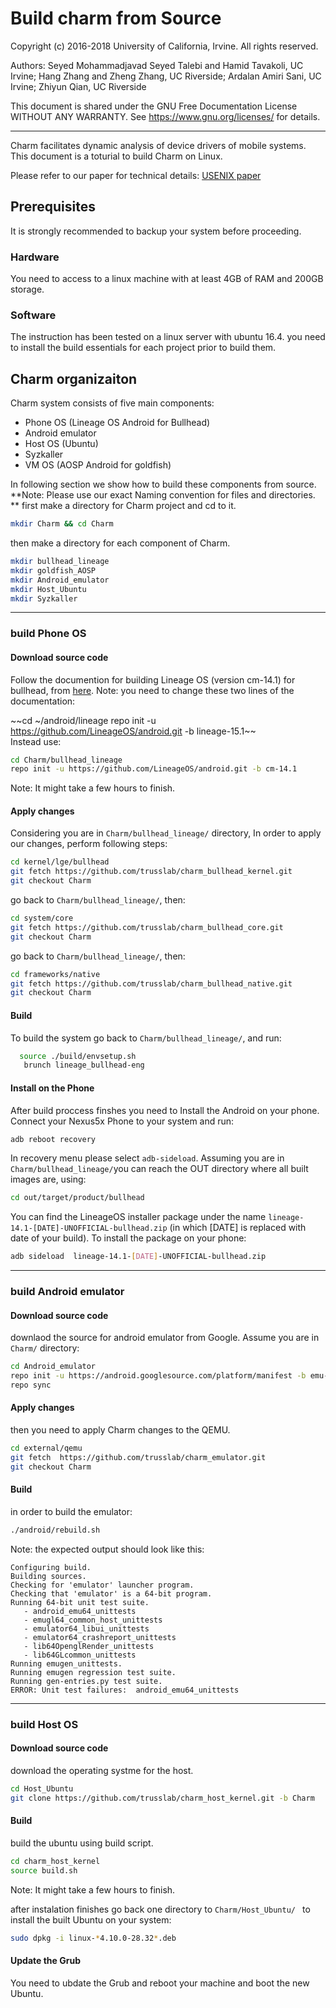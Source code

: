 # Build charm from Source

Copyright (c) 2016-2018 University of California, Irvine. All rights reserved.

Authors: Seyed Mohammadjavad Seyed Talebi and Hamid Tavakoli, UC Irvine; Hang Zhang and Zheng Zhang, UC Riverside; Ardalan Amiri Sani, UC Irvine; Zhiyun Qian, UC Riverside 

This document is shared under the GNU Free Documentation License WITHOUT ANY WARRANTY. See https://www.gnu.org/licenses/ for details.
_____________________________

Charm facilitates dynamic analysis of device drivers of mobile systems. This document is a toturial to build Charm on Linux. 

Please refer to our paper for technical details: [USENIX paper](http://www.ics.uci.edu/~ardalan/papers)

## Prerequisites

It is strongly recommended to backup your system before proceeding.

### Hardware
You need to access to a linux machine with at least 4GB of RAM and 200GB storage.  

### Software
The instruction has been tested on a linux server with ubuntu 16.4. you need to install the build essentials for each project prior to build them. 

## Charm organizaiton

Charm system consists of five main components:
- Phone OS (Lineage OS Android for Bullhead)
- Android emulator 
- Host OS (Ubuntu)
- Syzkaller
- VM OS (AOSP Android for goldfish)

In following section we show how to build these components from source.
**Note: Please use our exact Naming convention for  files and directories.
**
first make a directory for Charm project  and cd to it.
```bash
mkdir Charm && cd Charm
```
then make a directory for each component of Charm.
```bash
mkdir bullhead_lineage
mkdir goldfish_AOSP
mkdir Android_emulator
mkdir Host_Ubuntu
mkdir Syzkaller
```
_____________________________

### build Phone OS
#### Download source code
Follow the documention for building Lineage OS (version cm-14.1) for bullhead, from [here](http://https://wiki.lineageos.org/devices/bullhead/build "here").
Note: you need to change these two lines of the documentation:

~~cd ~/android/lineage
repo init -u https://github.com/LineageOS/android.git -b lineage-15.1~~  
Instead use:
```bash
cd Charm/bullhead_lineage
repo init -u https://github.com/LineageOS/android.git -b cm-14.1
```
Note: It might take a few hours to finish.
#### Apply changes
Considering you are in `Charm/bullhead_lineage/` directory, In order to apply our changes, perform following steps:
```bash
cd kernel/lge/bullhead
git fetch https://github.com/trusslab/charm_bullhead_kernel.git
git checkout Charm
```
go back to `Charm/bullhead_lineage/`, then:
```bash
cd system/core
git fetch https://github.com/trusslab/charm_bullhead_core.git
git checkout Charm
```
go back to `Charm/bullhead_lineage/`, then:
```bash
cd frameworks/native
git fetch https://github.com/trusslab/charm_bullhead_native.git
git checkout Charm
```
#### Build
To build the system go back to `Charm/bullhead_lineage/`, and run:
```bash
  source ./build/envsetup.sh
   brunch lineage_bullhead-eng
```
#### Install on the Phone
After build proccess finshes you need to Install the Android on your phone.  Connect your Nexus5x Phone to your system and run:
```bash
adb reboot recovery
```
In recovery menu please select `adb-sideload`. 
Assuming you are in `Charm/bullhead_lineage/`you can reach the OUT directory where all built images are, using:
```bash
cd out/target/product/bullhead 
```
You can find the LineageOS installer package under the name `lineage-14.1-[DATE]-UNOFFICIAL-bullhead.zip` (in which [DATE] is replaced with date of your build). To install the package on your phone:
```bash
adb sideload  lineage-14.1-[DATE]-UNOFFICIAL-bullhead.zip
```
_____________________________
 ### build Android emulator
 #### Download source code
downlaod the source for android emulator from Google. Assume you are in `Charm/` directory:
```bash
cd Android_emulator
repo init -u https://android.googlesource.com/platform/manifest -b emu-2.4-release
repo sync
```
#### Apply changes
then you need to apply Charm changes to the QEMU. 
```bash
cd external/qemu
git fetch  https://github.com/trusslab/charm_emulator.git 
git checkout Charm
```
#### Build
in order to build the emulator:
```bash
./android/rebuild.sh
```
Note: the expected output should look like this:
```console
Configuring build.
Building sources.
Checking for 'emulator' launcher program.
Checking that 'emulator' is a 64-bit program.
Running 64-bit unit test suite.
   - android_emu64_unittests
   - emugl64_common_host_unittests
   - emulator64_libui_unittests
   - emulator64_crashreport_unittests
   - lib64OpenglRender_unittests
   - lib64GLcommon_unittests
Running emugen_unittests.
Running emugen regression test suite.
Running gen-entries.py test suite.
ERROR: Unit test failures:  android_emu64_unittests
```
_____________________________

### build Host OS
 #### Download source code
download the operating systme for the host. 
```bash
cd Host_Ubuntu
git clone https://github.com/trusslab/charm_host_kernel.git -b Charm
```
#### Build
build the ubuntu using build script.
```bash
cd charm_host_kernel
source build.sh
```
Note: It might take a few hours to finish.

after instalation finishes go back one directory to `Charm/Host_Ubuntu/ `
to install the built Ubuntu on your system:
```bash
sudo dpkg -i linux-*4.10.0-28.32*.deb
```
#### Update the Grub
You need to ubdate the Grub and reboot your machine and boot the new Ubuntu.





